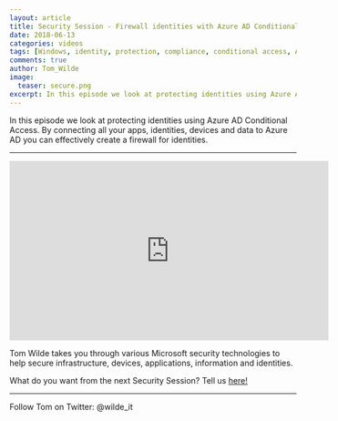 ```yaml
---
layout: article
title: Security Session - Firewall identities with Azure AD Conditional Access
date: 2018-06-13
categories: videos
tags: [Windows, identity, protection, compliance, conditional access, AD connect, Azure Active Directory, security, security session]
comments: true
author: Tom_Wilde
image:
  teaser: secure.png
excerpt: In this episode we look at protecting identities using Azure AD Conditional Access. By connecting all your apps, identities, devices and data to Azure AD you can effectively create a firewall for identities.
---
```


In this episode we look at protecting identities using Azure AD Conditional Access. By connecting all your apps, identities, devices and data to Azure AD you can effectively create a firewall for identities.

----------

<iframe width="560" height="315" src="https://www.youtube.com/embed/WDUC6bD0OC4" frameborder="0" allow="autoplay; encrypted-media" allowfullscreen></iframe>

Tom Wilde takes you through various Microsoft security technologies to help secure infrastructure, devices, applications, information and identities. 

What do you want from the next Security Session? Tell us [here!](http://aka.ms/SecuritySessionVote)

----------

Follow Tom on Twitter: @wilde_it   